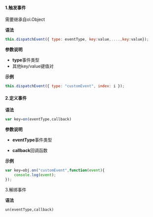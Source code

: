 #### 1.触发事件

需要继承自ol.Object

**语法**

```javascript
this.dispatchEvent({ type: eventType, key:value,....,key:value});
```

**参数说明**

- **type**事件类型
- 其他key/value键值对

**示例**

```javascript
this.dispatchEvent({ type: "customEvent", index: i });
```



#### 2.定义事件

**语法**

```javascript
var key=on(eventType,callback)
```

**参数说明**

- **eventType**事件类型

- **callback**回调函数

**示例**

```javascript
var key=obj.on("customEvent",function(event){
    console.log(event);
});
```

3.解绑事件

**语法**

```
un(eventType,callback)
```